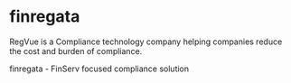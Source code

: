 # finregata
RegVue is a Compliance technology company helping companies reduce the cost and burden of compliance.

finregata - FinServ focused compliance solution
